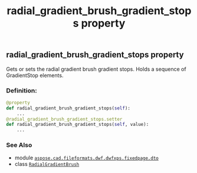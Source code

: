 ﻿---
title: radial_gradient_brush_gradient_stops property
second_title: Aspose.CAD for Python via .NET API References
description: 
type: docs
weight: 80
url: /python-net/aspose.cad.fileformats.dwf.dwfxps.fixedpage.dto/radialgradientbrush/radial_gradient_brush_gradient_stops/
is_root: false
---

## radial_gradient_brush_gradient_stops property


Gets or sets the radial gradient brush gradient stops.
Holds a sequence of GradientStop elements.
### Definition:
```python
@property
def radial_gradient_brush_gradient_stops(self):
    ...
@radial_gradient_brush_gradient_stops.setter
def radial_gradient_brush_gradient_stops(self, value):
    ...
```

### See Also
* module [`aspose.cad.fileformats.dwf.dwfxps.fixedpage.dto`](../../)
* class [`RadialGradientBrush`](/cad/python-net/aspose.cad.fileformats.dwf.dwfxps.fixedpage.dto/radialgradientbrush)
